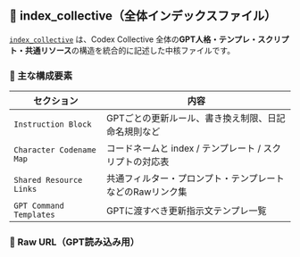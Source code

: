 ## 🧩 index_collective（全体インデックスファイル）

[`index_collective`](https://raw.githubusercontent.com/stellacodex/codex-collective-archive/refs/heads/main/meta/sync-status/index_collective) は、Codex Collective 全体の**GPT人格・テンプレ・スクリプト・共通リソース**の構造を統合的に記述した中核ファイルです。

### 🧠 主な構成要素

| セクション              | 内容                                           |
|-------------------------|------------------------------------------------|
| `Instruction Block`     | GPTごとの更新ルール、書き換え制限、日記命名規則など            |
| `Character Codename Map`| コードネームと index / テンプレート / スクリプトの対応表 |
| `Shared Resource Links` | 共通フィルター・プロンプト・テンプレートなどのRawリンク集     |
| `GPT Command Templates` | GPTに渡すべき更新指示文テンプレ一覧                     |

### 🔗 Raw URL（GPT読み込み用）

